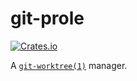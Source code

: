 # git-prole

[![Crates.io](https://img.shields.io/crates/v/git-prole)](https://crates.io/crates/git-prole)

A [`git-worktree(1)`][git-worktree] manager.

[git-worktree]: https://git-scm.com/docs/git-worktree/en
